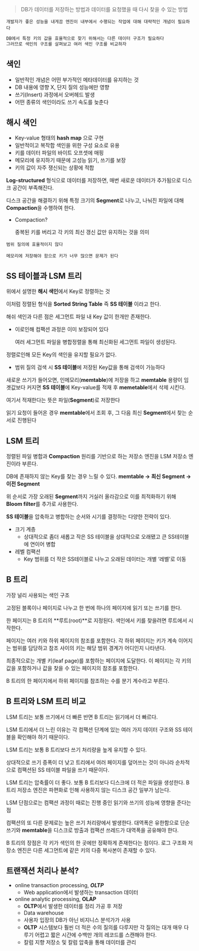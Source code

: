 > DB가 데이터를 저장하는 방법과 데이터를 요청했을 때 다시 찾을 수 있는 방법
> 

`개발자가 좋은 성능을 내게끔 엔진이 내부에서 수행되는 작업에 대해 대략적인 개념이 필요하다`

```jsx
DB에서 특정 키의 값을 효율적으로 찾기 위해서는 다른 데이터 구조가 필요하다
그러므로 색인의 구조를 살펴보고 여러 색인 구조를 비교하자
```

## 색인

- 일반적인 개념은 어떤 부가적인 메타데이터를 유지하는 것
- DB 내용에 영향 X, 단지 질의 성능에만 영향
- 쓰기(Insert) 과정에서 오버헤드 발생
- 어떤 종류의 색인이라도 쓰기 속도를 늦춘다

## 해시 색인

- Key-value 형태의 **hash map** 으로 구현
- 일반적이고 복작합 색인을 위한 구성 요소로 유용
- 키를 데이터 파일의 바이트 오프셋에 매핑
- 메모리에 유지하기 때문에 고성능 읽기, 쓰기를 보장
- 키의 값이 자주 쟁신되는 상황에 적합

**Log-structured** 형식으로 데이터를 저장하면, 매번 새로운 데이터가 추가됨으로 디스크 공간이 부족해진다.

디스크 공간을 해결하기 위해 특정 크기의 **Segment**로 나누고, 나눠진 파일에 대해 **Compaction**을 수행하여 한다.

- Compaction?
    
    중복된 키를 버리고 각 키의 최신 갱신 값만 유지하는 것을 의미
    

`범위 질의에 효율적이지 않다`

`메모리에 저장해야 함으로 키가 너무 많으면 문제가 된다`

## SS 테이블과 LSM 트리

위에서 설명한 **해시 색인**에서 Key로 정렬하는 것

이처럼 정렬된 형식을 **Sorted String Table** 즉 **SS 테이블** 이라고 한다.

해쉬 색인과 다른 점은 세그먼트 파일 내 Key 값이 한개만 존재한다.

- 이로인해 컴팩션 과정은 이미 보장되어 있다
    
    여러 세그먼트 파일을 병합정렬을 통해 최신화된 세그먼트 파일이 생성된다.
    

정렬로인해 모든 Key의 색인을 유지할 필요가 없다.

- 범위 질의 검색 시 **SS 테이블**에 저장된 Key값을 통해 검색이 가능하다
    
    

새로운 쓰기가 들어오면, 인메모리(**memtable**)에 저장을 하고 **memtable** 용량이 임곗값보다 커지면 **SS 테이블**에 Key-value를 적재 후 **memetable**에서 삭제 시킨다.

여기서 적재한다는 뜻은 파일(**Segment**)로 저장한다

읽기 요청이 들어온 경우 **memtable**에서 조회 후, 그 다음 최신 **Segment**에서 찾는 순서로 진행된다

## LSM 트리

정렬된 파일 병합과 **Compaction** 원리를 기반으로 하는 저장소 엔진을 LSM 저장소 엔진이라 부른다.

DB에 존재하지 않는 Key를 찾는 경우 느릴 수 있다. **memtable → 최신 Segment → 이전 Segment**

위 순서로 가장 오래된 **Segment**까지 거실러 올라감으로 이를 최적화하기 위해 **Bloom filter**를 추가로 사용한다.

**SS 테이블**을 압축하고 병합하는 순서와 시기를 결정하는 다양한 전략이 있다.

- 크기 계층
    - 상대적으로 좀더 새롭고 작은 SS 테이블을 상대적으로 오래됐고 큰 SS테이블에 연이어 병합
- 레벨 컴팩션
    - Key 범위를 더 작은 SS테이블로 나누고 오래된 데이터는 개별 ‘레벨’로 이동

## B 트리

가장 널리 사용되는 색인 구조

고정된 블록이나 페이지로 나누고 한 번에 하나의 페이지에 읽기 또는 쓰기를 한다.

한 페이지는 B 트리의 **루트(root)**로 지정된다. 색인에서 키를 찾을려면 루트에서 시작한다.

페이지는 여러 키와 하위 페이지의 참조를 포함한다. 각 하위 페이지는 키가 계속 이어지는 범위를 담당하고 참조 사이의 키는 해당 범위 경계가 어디인지 나타낸다.

최종적으로는 개별 키(leaf page)를 포함하는 페이지에 도달한다. 이 페이지는 각 키의 값을 포함하거나 값을 찾을 수 있는 페이지의 참조를 포함한다.

B 트리의 한 페이지에서 하위 페이지를 참조하는 수를 분기 계수라고 부른다.

## B 트리와 LSM 트리 비교

LSM 트리는 보통 쓰기에서 더 빠른 반면 B 트리는 읽기에서 더 빠르다.

LSM 트리에서 더 느린 이유는 각 컴팩션 단계에 있는 여러 가지 데이터 구조와 SS 테이블을 확인해야 하기 때문이다.

LSM 트리는 보통 B 트리보다 쓰기 처리량을 높게 유지할 수 있다.

상대적으로 쓰기 증폭이 더 낮고 트리에서 여러 페이지를 덮어쓰는 것이 아니라 순차적으로 컴팩션된 SS 테이블 파일을 쓰기 때문이다.

LSM 트리는 압축률이 더 좋다. 보통 B 트리보다 디스크에 더 적은 파일을 생성한다. B 트리 저장소 엔진은 파편화로 인해 사용하지 않는 디스크 공간 일부가 남는다.

LSM 단점으로는 컴팩션 과정이 때로는 진행 중인 읽기와 쓰기의 성능에 영향을 준다는 점

컴팩션의 또 다른 문제로는 높은 쓰기 처리량에서 발생한다. 대역폭은 유한함으로 단순 쓰기와 **memtable**을 디스크로 방출과 컴팩션 쓰레드가 대역폭을 공유해야 한다.

B 트리의 장점은 각 키가 색인의 한 곳에만 정확하게 존재한다는 점이다. 로그 구조화 저장소 엔진은 다른 세그먼트에 같은 키의 다중 복사본이 존재할 수 있다.

## 트랜잭션 처리나 분석?

- online transaction processing, ***OLTP***
    - Web application에서 발생하는 transaction 데이터
- online analytic processing, **OLAP**
    - **OLTP**에서 발생한 데이터를 정리 가공 후 저장
    - Data warehouse
    - 사용자 입장의 DB가 아닌 비지니스 분석가가 사용
    - **OLTP** 시스템보다 훨씬 더 적은 수의 질의를 다루지만 각 질의는 대개 매우 다루기 어렵고 짧은 시간에 수백만 개의 레코드를 스캔해야 한다.
    - 칼럼 지향 저장소 및 칼럼 압축을 통해 데이터를 관리